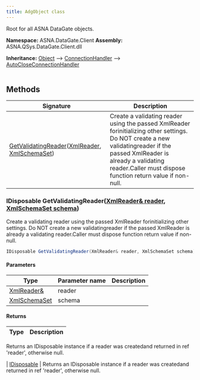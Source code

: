 ```yaml
---
title: AdgObject class
---
```


Root for all ASNA DataGate objects.

**Namespace:** ASNA.DataGate.Client
**Assembly:** ASNA.QSys.DataGate.Client.dll

**Inheritance:** [Object](https://docs.microsoft.com/en-us/dotnet/api/system.object) --> [ConnectionHandler](https://learn.microsoft.com/en-us/dotnet/api/) --> [AutoCloseConnectionHandler](/reference/data-gate-client/auto-close-connection-handler.html)
<br>
<br>

## Methods

| Signature | Description |
| --- | --- |
| [GetValidatingReader](#getvalidatingreader-xmlreader-xmlschemaset-)([XmlReader](https://learn.microsoft.com/en-us/dotnet/api/system.xml.xmlreader?view=net-8.0), [XmlSchemaSet](https://learn.microsoft.com/en-us/dotnet/api/system.xml.schema.xmlschemaset?view=net-8.0)) | Create a validating reader using the passed XmlReader forinitializing other settings.  Do NOT create a new validatingreader if the passed XmlReader is already a validating reader.Caller must dispose function return value if non-null.

### IDisposable GetValidatingReader([XmlReader& reader](https://learn.microsoft.com/en-us/dotnet/api/system.xml.xmlreader?view=net-8.0), [XmlSchemaSet schema](https://learn.microsoft.com/en-us/dotnet/api/system.xml.schema.xmlschemaset?view=net-8.0))

Create a validating reader using the passed XmlReader forinitializing other settings.  Do NOT create a new validatingreader if the passed XmlReader is already a validating reader.Caller must dispose function return value if non-null.

```cs
IDisposable GetValidatingReader(XmlReader& reader, XmlSchemaSet schema)
```

#### Parameters
| Type | Parameter name | Description
| --- | --- | ---
| [XmlReader&](https://learn.microsoft.com/en-us/dotnet/api/system.xml.xmlreader?view=net-8.0) | reader | 
| [XmlSchemaSet](https://learn.microsoft.com/en-us/dotnet/api/system.xml.schema.xmlschemaset?view=net-8.0) | schema | 

#### Returns
| Type | Description
| --- | ---
Returns an IDisposable instance if a reader was createdand returned in ref 'reader', otherwise null.  

| [IDisposable](https://learn.microsoft.com/en-us/dotnet/api/system.idisposable?view=net-8.0) | Returns an IDisposable instance if a reader was createdand returned in ref 'reader', otherwise null.  
